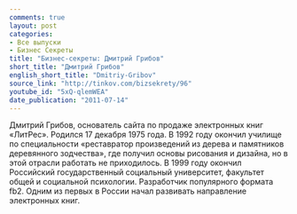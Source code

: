 ```yaml
---
comments: true
layout: post
categories:
- Все выпуски
- Бизнес Секреты
title: "Бизнес-секреты: Дмитрий Грибов"
short_title: "Дмитрий Грибов"
english_short_title: "Dmitriy-Gribov"
source_link: "http://tinkov.com/bizsekrety/96"
youtube_id: "5xQ-qlemWEA"
date_publication: "2011-07-14"
---
```

Дмитрий Грибов, основатель сайта по продаже электронных книг «ЛитРес». Родился 17 декабря 1975 года. В 1992 году окончил училище по специальности «реставратор произведений из дерева и памятников деревянного зодчества», где получил основы рисования и дизайна, но в этой отрасли работать не приходилось. В 1999 году окончил Российский государственный социальный университет, факультет общей и социальной психологии. Разработчик популярного формата fb2. Одним из первых в России начал развивать направление электронных книг.
